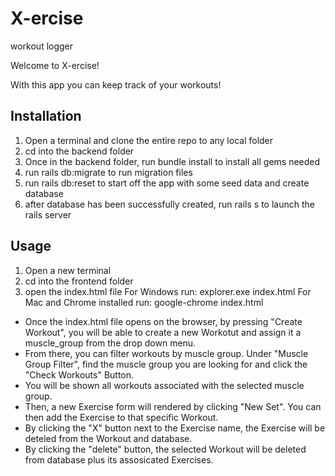 # X-ercise
workout logger

Welcome to X-ercise! 

With this app you can keep track of your workouts! 

## Installation 

1. Open a terminal and clone the entire repo to any local folder
2. cd into the backend folder
3. Once in the backend folder, run bundle install to install all gems needed
4. run rails db:migrate to run migration files
5. run rails db:reset to start off the app with some seed data and create database
6. after database has been successfully created, run rails s to launch the rails server

## Usage 

1. Open a new terminal 
2. cd into the frontend folder 
3. open the index.html file
  For Windows run: explorer.exe index.html
  For Mac and Chrome installed run: google-chrome index.html
  
- Once the index.html file opens on the browser, by pressing "Create Workout", you will be able to create a new Workotut and assign it a muscle_group from the drop down menu.  
- From there, you can filter workouts by muscle group. Under "Muscle Group Filter", find the muscle group you are looking for and click the "Check Workouts" Button. 
- You will be shown all workouts associated with the selected muscle group. 
- Then, a new Exercise form will rendered by clicking "New Set". You can then add the Exercise to that specific Workout.
- By clicking the "X" button next to the Exercise name, the Exercise will be deteled from the Workout and database. 
- By clicking the "delete" button, the selected Workout will be deleted from database plus its assosicated Exercises. 

